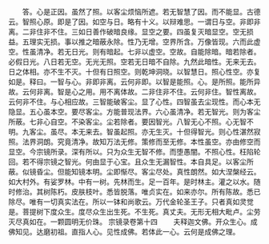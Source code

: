 <!-- { "loadSidebar": true } -->
　　答。心是正因。虽然了照。以客尘烦恼所遮。若无智慧了因。而不能显。古德云。智照心原。即是了因。如空与日。略有十义。以辩难思。一谓日与空。非即非离。二非住非不住。三如日善作破暗良缘。显空之要。四虽复灭暗显空。空无损益。五理实无损。事以推之暗蔽永除。性乃无增。空界所含。万像皆现。六而此虚空。性虽清净。若无日光。则有暗起。七非以虚空。空故。自能除暗。暗若除者。必假日光。八日若无空。无光无照。空若无日暗不自除。九然此暗性。无来无去。日之体相。亦不生不灭。十但有日照空。则乾坤洞晓。以智慧日。照心性空。亦复如是。释曰。一智与心。非即非离。云何非即。以智是能照。心。是所照。能所异故。云何非离。智是心之用。用不离体故。二非住非不住。云何非住。智性离故。云何非不住。与心相应故。三智能破客尘。显了心性。四智虽去尘现性。而心本无隐显。五心虽本空。要尽客尘。方能普现法界。六心虽清净。若无智光。则为客尘所蔽。七非心自空。不染客尘。尘若除者。要因智光。八智无心不照。心无智不明。九客尘。虽尽。本无来去。智虽起照。亦无生灭。十但得智光。则心性湛然寂照。法界洞朗。究竟清净。故知万法无修。策修而至无修。本性虽空。亦由修空而显空。今宗镜所录。深有所以。只为众生无智不修。而堕愚闇。不照心性。枉陷轮回。若不得宗镜之智光。何由显于心宝。且众生无漏智性。本自具足。以客尘所蔽。似镜昏尘。但能知镜本明。尘即惭尽。客尘尽处。真性朗然。如大涅槃经云。如大村外。有娑罗林。中有一树。先林而生。足一百年。是时林主。灌之以水。随时修治。其树陈朽。皮肤枝叶。悉皆脱落。唯贞实在。如来亦尔。所有陈故。悉已除尽。唯有一切真实法在。所以一钵和尚歌云。万代金轮圣王子。只者真如灵觉是。菩提树下度众生。度尽众生出生死。不生死。真丈夫。无形无相大毗卢。尘劳灭尽真如在。一颗圆明无价珠。
宗镜录卷第十四
　　夫释迦文佛。开众生心。成佛知见。达磨初祖。直指人心。见性成佛。若体此一心。云何是成佛之理。
